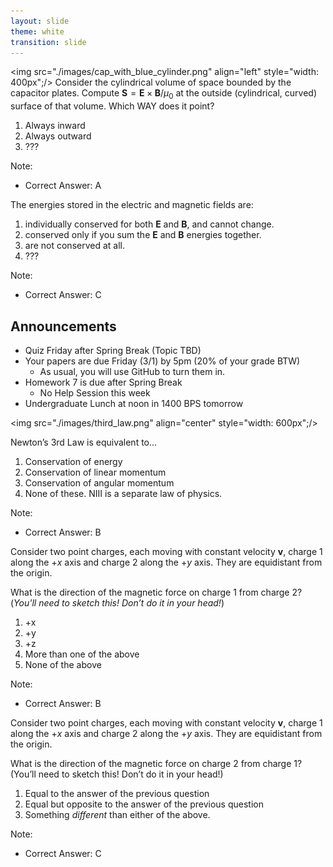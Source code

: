 ```yaml
---
layout: slide
theme: white
transition: slide
---
```


<section data-markdown>


<img src="./images/cap_with_blue_cylinder.png" align="left" style="width: 400px";/>
Consider the cylindrical volume of space bounded by the capacitor plates.  Compute $\mathbf{S} = \mathbf{E} \times \mathbf{B} /\mu_0$  at the outside (cylindrical, curved) surface of that volume.
Which WAY does it point?

1. Always inward
2. Always outward
3. ???

Note:
* Correct Answer: A
</section>

<section data-markdown>

The energies stored in the electric and magnetic fields are:


1. individually conserved for both $\mathbf{E}$ and $\mathbf{B}$, and cannot change.
2. conserved only if you sum the $\mathbf{E}$ and $\mathbf{B}$ energies together.
3. are not conserved at all.
4. ???

Note:
* Correct Answer: C

</section>

<section data-markdown>


## Announcements

* Quiz Friday after Spring Break (Topic TBD)
* Your papers are due Friday (3/1) by 5pm (20% of your grade BTW)
  * As usual, you will use GitHub to turn them in.
* Homework 7 is due after Spring Break
  * No Help Session this week
* Undergraduate Lunch at noon in 1400 BPS tomorrow

</section>

<section data-markdown>

<img src="./images/third_law.png" align="center" style="width: 600px";/>

Newton’s 3rd Law is equivalent to...
1. Conservation of energy
2. Conservation of linear momentum
3. Conservation of angular momentum
4. None of these.  NIII is a separate law of physics.

Note:
* Correct Answer: B

</section>

<section data-markdown>

Consider two point charges, each moving with constant velocity $\mathbf{v}$, charge 1 along the $+x$ axis and charge 2 along the $+y$ axis.
They are equidistant from the origin.

What is the direction of the magnetic force on charge 1 from charge 2? (*You'll need to sketch this! Don’t do it in your head!*)

1. +x
2. +y
3. +z
4. More than one of the above
5. None of the above

Note:
* Correct Answer: B

</section>

<section data-markdown>

Consider two point charges, each moving with constant velocity $\mathbf{v}$, charge 1 along the $+x$ axis and charge 2 along the $+y$ axis.
They are equidistant from the origin.

What is the direction of the magnetic force on charge 2 from charge 1? (You’ll need to sketch this! Don’t do it in your head!)

1. Equal to the answer of the previous question
2. Equal but opposite to the answer of the previous question
3. Something *different* than either of the above.

Note:
* Correct Answer:  C
</section>
